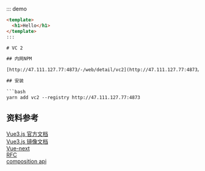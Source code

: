 ::: demo  
```html
<template>
  <h1>Hello</h1>
</template>
:::  

# VC 2

## 内网NPM

[http://47.111.127.77:4873/-/web/detail/vc2](http://47.111.127.77:4873/-/web/detail/vc2)  

## 安装

```bash
yarn add vc2 --registry http://47.111.127.77:4873
```

## 资料参考
[Vue3.js 官方文档](http://v3.vuejs.org/)  
[Vue3.js 镜像文档](https://vue3js.cn/docs/)  
[Vue-next](https://github.com/vuejs/vue-next)  
[RFC](https://github.com/vuejs/rfcs)  
[composition api](https://composition-api.vuejs.org/)  

